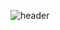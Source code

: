 
![header](https://capsule-render.vercel.app/api?type=wave&color=900&height=200&section=header&text=HANHONG_JO&fontSize=60)
<!DOCTYPE html>
<html lang="en">
<!-- 

    Particles thanks to ParticleJS - https://github.com/VincentGarreau/particles.js/
    Typewriter thanks to Typewriter.js - https://github.com/tameemsafi/typewriterjs

 -->

<head>
    <meta charset="UTF-8">
    <meta http-equiv="X-UA-Compatible" content="IE=edge">
    <meta name="viewport" content="width=device-width, initial-scale=1.0">
    <title>Document</title>
    <script src="https://unpkg.com/typewriter-effect@latest/dist/core.js"></script>
    <style>
        body {
            padding: 0;
            margin: 0;
            background-color: #0d1116;
        }

        #particles-js {
            width: 800px;
            height: 387px;
            background-color: #0d1116;
            position: absolute;
            top: 50%;
            left: 50%;
            transform: translate(-50%, -50%);
            border: 1px solid purple;
            opacity: 0.9;
        }

        #typewriter {
            position: absolute;
            top: 50%;
            left: 50%;
            transform: translate(-50%, -60px);
            font-size: 3rem;
            line-height: 3rem;
            color: #fff;
            text-align: center;
            font-family: 'Roboto', sans-serif;
            font-weight: 500;
            clip: auto;
            z-index: 1;
            background: -webkit-linear-gradient(#5115b9, #e010e3);
            background-clip: text;
            -webkit-background-clip: text;
            -webkit-text-fill-color: transparent;
        }

        #typewriter2 {
            position: absolute;
            top: 50%;
            left: 50%;
            transform: translate(-50%, 20px);
            font-size: 2rem;
            line-height: 3rem;
            color: #fff;
            text-align: center;
            font-family: 'Roboto', sans-serif;
            font-weight: 500;
            z-index: 1;
            background: -webkit-linear-gradient(#5115b9, #fa00ff);
            background-clip: text;
            -webkit-background-clip: text;
            -webkit-text-fill-color: transparent;
        }
    </style>
</head>

<body>
    <div id="typewriter"></div>
    <div id="typewriter2"></div>
    <div id="particles-js"></div>
    <script src="particles.js"></script>
    <script>
        particlesJS.load('particles-js', 'assets/particles.json', function () {
            console.log('callback - particles-js config loaded');
        });

        new Typewriter('#typewriter', {
            delay: 20,
        }).typeString('Hey there, I\'m Cyris 👋')
            .pauseFor(3000)
            .deleteAll(10)
            .typeString('I\'m a software developer 👨‍💻')
            .pauseFor(3000)
            .deleteAll(10)
            .typeString('I\'m a maker 🏗')
            .pauseFor(3000)
            .deleteAll(10)
            .typeString('I\'m an infosec enthusiast 🔒')
            .pauseFor(3000)
            .deleteAll(10)
            .typeString('Check out my work 👇')
            .pauseFor(4000)
            .start();

        new Typewriter('#typewriter2', {
            delay: 20,
        }).pauseFor(1000)
            .typeString('Nice to meet you.')
            .pauseFor(2000)
            .deleteAll(10)
            .pauseFor(1000)
            .typeString('Javascript, NodeJS, React, Express.')
            .pauseFor(2000)
            .deleteAll(10)
            .typeString('RaspberryPi, Arduino, ESP8266, ESP32.')
            .pauseFor(2000)
            .deleteAll(10)
            .typeString('Learning to protect myself and others.')
            .pauseFor(3000)
            .deleteAll(10)
            .pauseFor(200)
            .typeString('Follow me on twitter @sudo_overflow.')
            .pauseFor(4000)
            .start();
    </script>
</body>

</html>
- ✨Take it slow and stead
##
- [mainsqueeze030@gmail.com]
- [johanhong@naver.com]
  


<!---
remainaloof/remainaloof is a ✨ special ✨ repository because its `README.md` (this file) appears on your GitHub profile.
You can click the Preview link to take a look at your changes.
--->


